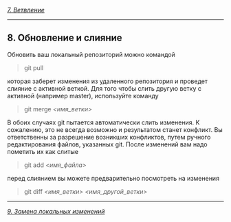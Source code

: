 [*7. Ветвление*](./branching.md)

---
## 8. Обновление и слияние

Обновить ваш локальный репозиторий можно командой

>git pull

которая заберет изменения из удаленного репозитория и проведет слияние с активной веткой.
Для того чтобы слить другую ветку с активной (например master), используйте команду

>git merge *<имя_ветки>*

В обоих случаях git пытается автоматически слить изменения. К сожалению, это не всегда возможно и результатом станет конфликт. Вы ответственны за разрешение возникших конфликтов, путем ручного редактирования файлов, указанных git. После изменений вам надо пометить их как слитые

>git add *<имя_файла>*

перед слиянием вы можете предварительно посмотреть на изменения

>git diff *<имя_ветки> <имя_другой_ветки>*

---
[*9. Замена локальных изменений*](./local.md)